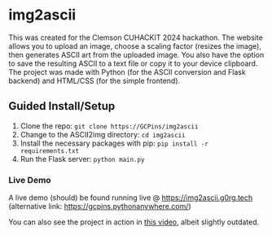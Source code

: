# img2ascii
This was created for the Clemson CUHACKIT 2024 hackathon. The website allows you to upload an image, choose a scaling factor (resizes the image), then generates ASCII art from the uploaded image. You also have the option to save the resulting ASCII to a text file or copy it to your device clipboard. The project was made with Python (for the ASCII conversion and Flask backend) and HTML/CSS (for the simple frontend).

## Guided Install/Setup
1. Clone the repo: `git clone https://GCPins/img2ascii`
2. Change to the ASCII2img directory: `cd img2ascii` 
3. Install the necessary packages with pip: `pip install -r requirements.txt` 
4. Run the Flask server: `python main.py`

### Live Demo
A live demo (should) be found running live @ https://img2ascii.g0rg.tech 
(alternative link: https://gcpins.pythonanywhere.com/)

You can also see the project in action in [this video](https://youtu.be/Jnx_sDX1dZY), albeit slightly outdated.

